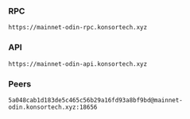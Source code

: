 ### RPC
```
https://mainnet-odin-rpc.konsortech.xyz
```

### API
```
https://mainnet-odin-api.konsortech.xyz
```

### Peers
```
5a048cab1d183de5c465c56b29a16fd93a8bf9bd@mainnet-odin.konsortech.xyz:18656
```
